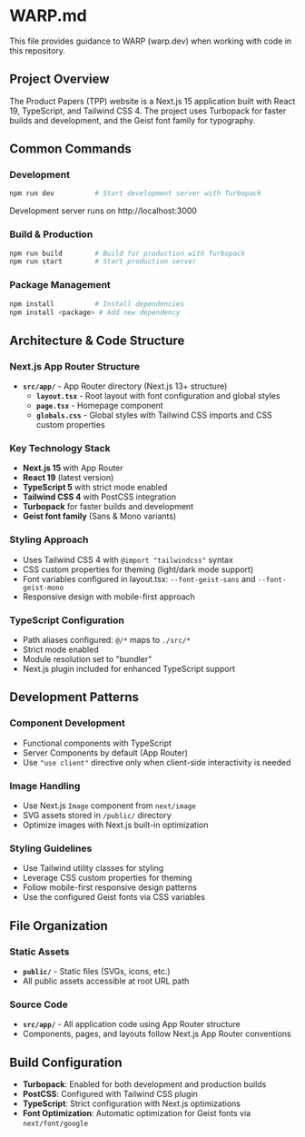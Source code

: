 # WARP.md

This file provides guidance to WARP (warp.dev) when working with code in this repository.

## Project Overview

The Product Papers (TPP) website is a Next.js 15 application built with React 19, TypeScript, and Tailwind CSS 4. The project uses Turbopack for faster builds and development, and the Geist font family for typography.

## Common Commands

### Development
```bash
npm run dev          # Start development server with Turbopack
```
Development server runs on http://localhost:3000

### Build & Production
```bash
npm run build        # Build for production with Turbopack
npm run start        # Start production server
```

### Package Management
```bash
npm install          # Install dependencies
npm install <package> # Add new dependency
```

## Architecture & Code Structure

### Next.js App Router Structure
- **`src/app/`** - App Router directory (Next.js 13+ structure)
  - **`layout.tsx`** - Root layout with font configuration and global styles
  - **`page.tsx`** - Homepage component
  - **`globals.css`** - Global styles with Tailwind CSS imports and CSS custom properties

### Key Technology Stack
- **Next.js 15** with App Router
- **React 19** (latest version)
- **TypeScript 5** with strict mode enabled
- **Tailwind CSS 4** with PostCSS integration
- **Turbopack** for faster builds and development
- **Geist font family** (Sans & Mono variants)

### Styling Approach
- Uses Tailwind CSS 4 with `@import "tailwindcss"` syntax
- CSS custom properties for theming (light/dark mode support)
- Font variables configured in layout.tsx: `--font-geist-sans` and `--font-geist-mono`
- Responsive design with mobile-first approach

### TypeScript Configuration
- Path aliases configured: `@/*` maps to `./src/*`
- Strict mode enabled
- Module resolution set to "bundler"
- Next.js plugin included for enhanced TypeScript support

## Development Patterns

### Component Development
- Functional components with TypeScript
- Server Components by default (App Router)
- Use `"use client"` directive only when client-side interactivity is needed

### Image Handling
- Use Next.js `Image` component from `next/image`
- SVG assets stored in `/public/` directory
- Optimize images with Next.js built-in optimization

### Styling Guidelines
- Use Tailwind utility classes for styling
- Leverage CSS custom properties for theming
- Follow mobile-first responsive design patterns
- Use the configured Geist fonts via CSS variables

## File Organization

### Static Assets
- **`public/`** - Static files (SVGs, icons, etc.)
- All public assets accessible at root URL path

### Source Code
- **`src/app/`** - All application code using App Router structure
- Components, pages, and layouts follow Next.js App Router conventions

## Build Configuration

- **Turbopack**: Enabled for both development and production builds
- **PostCSS**: Configured with Tailwind CSS plugin
- **TypeScript**: Strict configuration with Next.js optimizations
- **Font Optimization**: Automatic optimization for Geist fonts via `next/font/google`